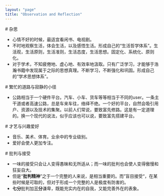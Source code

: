 ```yaml
---
layout: "page"
title: "Observation and Reflection"
---
```

\# 杂思

- 心情不好的时候，最适宜看闲书、电视剧。  
- 不时地观察生活，体会生活，以及感悟生活。形成自己的“生活哲学体系”。生活观，生活原则，生活准则，生活态度，生活思想。固定化、系统化、原则化。
- 对于学术，不知疲倦地、虚心地、有效率地汲取。只有广泛学习，才能够于浩瀚书籍中发现属于之际的思想真理。不断学习，不断强化和巩固。形成自己的“学术思想体系”。

\# 繁忙的道路与寂静的小径

- 公路相当于一个硬件平台。汽车、小车、货车等等相当于不同的user。一条主干道或者高速公路，总是车来车往，络绎不绝。一个好的平台，自然会吸引用户、资源以及技术的集聚。以前人们常说，要致富先修路。这是有一定道理的。换一个现代的说法，似乎应该也可以说，要致富先搭建平台。

\# 才艺与兴趣爱好
- 音乐、美术、体育。业余中的专业级别。
- 爱好会使人更加专注。

\# 批判与接受
- 一味的接受只会让人变得愚昧和无所适从；而一味的批判也会使人变得傲慢和狂妄自大。
- 但是“**批判精神**”之于一个完整的人来说，是相当重要的。而”盲目接受“，在某些时候是可取的，但对于形成一个完整的人是极度有防害的。
- **七分**批判加**三分**谦卑，既能充实内在的自我，又能完善外在的表象。


